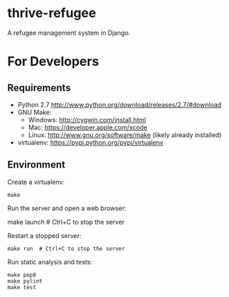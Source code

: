 thrive-refugee
==============

A refugee management system in Django.

For Developers
==============

Requirements
------------

* Python 2.7 http://www.python.org/download/releases/2.7/#download
* GNU Make:
    * Windows: http://cygwin.com/install.html
    * Mac: https://developer.apple.com/xcode
    * Linux: http://www.gnu.org/software/make (likely already installed)
* virtualenv: https://pypi.python.org/pypi/virtualenv

Environment
-----------

Create a virtualenv:

    make

Run the server and open a web browser:

   make launch  # Ctrl+C to stop the server

Restart a stopped server:

    make run  # Ctrl+C to stop the server

Run static analysis and tests:

    make pep8
    make pylint
    make test
